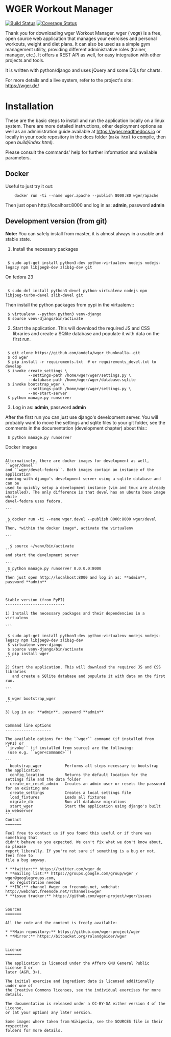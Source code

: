 # WGER Workout Manager

[![Build Status](https://travis-ci.org/andela/wger_thunknalla-.svg?branch=develop)](https://travis-ci.org/andela/wger_thunknalla-)
[![Coverage Status](https://coveralls.io/repos/github/andela/wger_thunknalla-/badge.svg?branch=develop)](https://coveralls.io/github/andela/wger_thunknalla-?branch=develop)


Thank you for downloading wger Workout Manager. wger (ˈvɛɡɐ) is a free, open source web
application that manages your exercises and personal workouts, weight and diet
plans. It can also be used as a simple gym management utility, providing different
administrative roles (trainer, manager, etc.). It offers a REST API as well, for
easy integration with other projects and tools.

It is written with python/django and uses jQuery and some D3js for charts.

For more details and a live system, refer to the project's site: https://wger.de/


Installation
============

These are the basic steps to install and run the application locally on a linux
system. There are more detailed instructions, other deployment options as well
as an administration guide available at https://wger.readthedocs.io or locally
in your code repository in the docs folder (``make html`` to compile, then open
_build/index.html)._

Please consult the commands' help for further information and available
parameters.


Docker
------

Useful to just try it out:
```
    docker run -ti --name wger.apache --publish 8000:80 wger/apache
```
Then just open http://localhost:8000 and log in as: **admin**, password **admin**


Development version (from git)
------------------------------

**Note:** You can safely install from master, it is almost always in a usable
and stable state.


1) Install the necessary packages

```

 $ sudo apt-get install python3-dev python-virtualenv nodejs nodejs-legacy npm libjpeg8-dev zlib1g-dev git
```

On fedora 23

```

 $ sudo dnf install python3-devel python-virtualenv nodejs npm libjpeg-turbo-devel zlib-devel git
```
Then install the python packages from pypi in the virtualenv::
```
 $ virtualenv --python python3 venv-django
 $ source venv-django/bin/activate
```

2) Start the application. This will download the required JS and CSS libraries
   and create a SQlite database and populate it with data on the first run.

```

 $ git clone https://github.com/andela/wger_thunknalla-.git
 $ cd wger
 $ pip install -r requirements.txt  # or requirements_devel.txt to develop
 $ invoke create_settings \
          --settings-path /home/wger/wger/settings.py \
          --database-path /home/wger/wger/database.sqlite
 $ invoke bootstrap_wger \
          --settings-path /home/wger/wger/settings.py \
          --no-start-server
 $ python manage.py runserver
```
3) Log in as: **admin**, password **admin**

After the first run you can just use django's development server. You will
probably want to move the settings and sqlite files to your git folder, see
the comments in the documentation (development chapter) about this::
```
 $ python manage.py runserver
```
Docker images
~~~~~~~~~~~~~

Alternatively, there are docker images for development as well, ``wger/devel``
and ``wger/devel-fedora``. Both images contain an instance of the application
running with django's development server using a sqlite database and  can be
used to quickly setup a development instance (vim and tmux are already
installed). The only difference is that devel has an ubuntu base image while
devel-fedora uses fedora.

```

 $ docker run -ti --name wger.devel --publish 8000:8000 wger/devel
```
Then, *within the docker image*, activate the virtualenv

```

  $ source ~/venv/bin/activate
```
and start the development server

```
 $ python manage.py runserver 0.0.0.0:8000
```
Then just open http://localhost:8000 and log in as: **admin**, password **admin**



Stable version (from PyPI)
--------------------------

1) Install the necessary packages and their dependencies in a virtualenv

```

 $ sudo apt-get install python3-dev python-virtualenv nodejs nodejs-legacy npm libjpeg8-dev zlib1g-dev
 $ virtualenv venv-django
 $ source venv-django/bin/activate
 $ pip install wger
```

2) Start the application. This will download the required JS and CSS libraries
   and create a SQlite database and populate it with data on the first run.

```

 $ wger bootstrap_wger
```

3) Log in as: **admin**, password **admin**


Command line options
--------------------

The available options for the ``wger`` command (if installed from PyPI) or
``invoke`` (if installed from source) are the following:
 (use e.g. ``wger<command>``)

```
  bootstrap_wger          Performs all steps necessary to bootstrap the application
  config_location         Returns the default location for the settings file and the data folder
  create_or_reset_admin   Creates an admin user or resets the password for an existing one
  create_settings         Creates a local settings file
  load_fixtures           Loads all fixtures
  migrate_db              Run all database migrations
  start_wger              Start the application using django's built in webserver
```
Contact
=======

Feel free to contact us if you found this useful or if there was something that
didn't behave as you expected. We can't fix what we don't know about, so please
report liberally. If you're not sure if something is a bug or not, feel free to
file a bug anyway.

* **twitter:** https://twitter.com/wger_de
* **mailing list:** https://groups.google.com/group/wger / wger@googlegroups.com,
  no registration needed
* **IRC:** channel #wger on freenode.net, webchat: http://webchat.freenode.net/?channels=wger
* **issue tracker:** https://github.com/wger-project/wger/issues


Sources
=======

All the code and the content is freely available:

* **Main repository:** https://github.com/wger-project/wger
* **Mirror:** https://bitbucket.org/rolandgeider/wger


Licence
=======

The application is licenced under the Affero GNU General Public License 3 or
later (AGPL 3+).

The initial exercise and ingredient data is licensed additionally under one of
the Creative Commons licenses, see the individual exercises for more details.

The documentation is released under a CC-BY-SA either version 4 of the License,
or (at your option) any later version.

Some images where taken from Wikipedia, see the SOURCES file in their respective
folders for more details.
